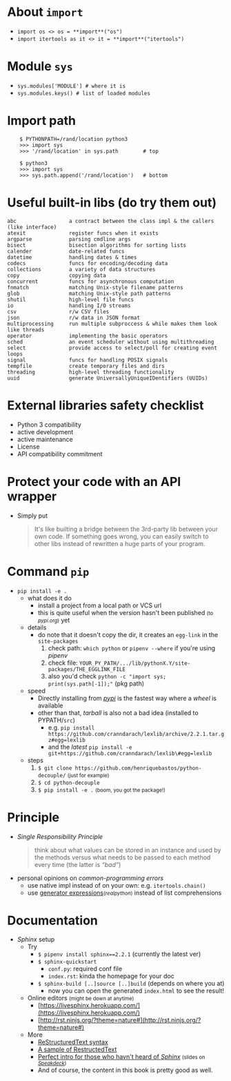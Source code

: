# About `import`

- `import os <> os = **import**("os")`
- `import itertools as it <> it = **import**("itertools")`

# Module `sys`

- `sys.modules['MODULE'] # where it is`
- `sys.modules.keys() # list of loaded modules`

# Import path

```
    $ PYTHONPATH=/rand/location python3
    >>> import sys
    >>> '/rand/location' in sys.path        # top

    $ python3
    >>> import sys
    >>> sys.path.append('/rand/location')   # bottom
```

# Useful built-in libs (do try them out)

```
abc                 a contract between the class impl & the callers (like interface)
atexit              register funcs when it exists
argparse            parsing cmdline args
bisect              bisection algorithms for sorting lists
calender            date-related funcs
datetime            handling dates & times
codecs              funcs for encoding/decoding data
collections         a variety of data structures
copy                copying data
concurrent          funcs for asynchronous computation
fnmatch             matching Unix-style filename patterns
glob                matching Unix-style path patterns
shutil              high-level file funcs
io                  handling I/O streams
csv                 r/w CSV files
json                r/w data in JSON format
multiprocessing     run multiple subproccess & while makes them look like threads
operator            implementing the basic operators
sched               an event scheduler without using multithreading
select              provide access to select/poll for creating event loops
signal              funcs for handling POSIX signals
tempfile            create temporary files and dirs
threading           high-level threading functionality
uuid                generate UniversallyUniqueIDentifiers (UUIDs)
```

# External libraries safety checklist

- Python 3 compatibility
- active development
- active maintenance
- License
- API compatibility commitment

# Protect your code with an API wrapper

- Simply put

  > It's like builting a bridge between the 3rd-party lib between your
  > own code. If something goes wrong, you can easily switch to other libs
  > instead of rewritten a huge parts of your program.

# Command `pip`

- `pip install -e .`
  - what does it do
    - install a project from a local path or VCS url
    - this is quite useful when the version hasn't been published <small>(to _pypi.org_)</small> yet
  - details
    - do note that it doesn't copy the dir, it creates an `egg-link` in the `site-packages`
      1. check path: `which python` or `pipenv --where` if you're using _pipenv_
      2. check file: `YOUR_PY_PATH/.../lib/pythonX.Y/site-packages/THE_EGGLINK_FILE`
      3. also you'd check `python -c "import sys; print(sys.path[-1]);"` (pkg path)
  - speed
    - Directly installing from [_pypi_](https://pypi.org) is the fastest way where a _wheel_ is available
    - other than that, _tarball_ is also not a bad idea (installed to PYPATH/`src`)
      - e.g. `pip install https://github.com/cranndarach/lexlib/archive/2.2.1.tar.gz#egg=lexlib`
      - and the _latest_ `pip install -e git+https://github.com/cranndarach/lexlib\#egg=lexlib`
  - steps
    1. `$ git clone https://github.com/henriquebastos/python-decouple/` <small>(just for example)</small>
    2. `$ cd python-decouple`
    3. `$ pip install -e .` <small>(boom, you got the package!)</small>

# Principle

- _Single Responsibility Principle_
  > think about what values can be stored in an instance and used by the methods
  > versus what needs to be passed to each method every time (the latter is _<q>bad</q>_)
- personal opinions on _common-programming errors_
  - use native impl instead of on your own: e.g. `itertools.chain()`
  - use [generator expressions](https://realpython.com/introduction-to-python-generators/)<small>(_realpython_)</small> instead of list comprehensions

# Documentation

- _Sphinx_ setup
  - Try
    - `$ pipenv install sphinx==2.2.1` (currently the latest ver)
    - `$ sphinx-quickstart`
      - `conf.py`: required conf file
      - `index.rst`: kinda the homepage for your doc
    - `$ sphinx-build [..]source [..]build` (depends on where you at)
      - now you can open the generated `index.html` to see the result!
  - Online editors <small>(might be down at anytime)</small>
    - [https://livesphinx.herokuapp.com/](https://livesphinx.herokuapp.com/)
    - [http://rst.ninjs.org/?theme=nature#](http://rst.ninjs.org/?theme=nature#)
  - More
    - [ReStructuredText syntax](http://docutils.sourceforge.net/docs/ref/rst/restructuredtext.html)
    - [A sample of RestructedText](https://github.com/lsegal/atom-rst-preview/blob/master/sample.rst)
    - [Perfect intro for those who havn't heard of _Sphinx_](https://speakerdeck.com/stephenfin/who-needs-pandoc-when-you-have-sphinx) <small>(slides on [_Speakdeck_](https://speakerdeck.com))</small>
    - And of course, the content in this book is pretty good as well.
